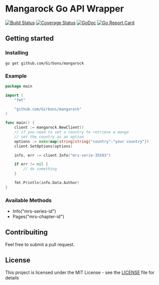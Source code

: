# Mangarock Go API Wrapper

[![Build Status](https://travis-ci.org/Girbons/mangarock.svg?branch=master)](https://travis-ci.org/Girbons/mangarock)
[![Coverage Status](https://coveralls.io/repos/github/Girbons/mangarock/badge.svg?branch=dev)](https://coveralls.io/github/Girbons/mangarock?branch=dev)
[![GoDoc](https://godoc.org/github.com/Girbons/mangarock?status.svg)](https://godoc.org/github.com/Girbons/mangarock)
[![Go Report Card](https://goreportcard.com/badge/github.com/Girbons/mangarock)](https://goreportcard.com/report/github.com/Girbons/mangarock)

## Getting started

### Installing

```
go get github.com/Girbons/mangarock
```

### Example

```go
package main

import (
	"fmt"

	"github.com/Girbons/mangarock"
)

func main() {
	client := mangarock.NewClient()
	// if you need to set a country to retrieve a manga
	// set the country as an option
	options := make(map[string]string{"country":"your country"})
	client.SetOptions(options)

	info, err := client.Info("mrs-serie-35593")

	if err != nil {
		// do something
	}

	fmt.Println(info.Data.Author)
}
```

### Available Methods

- Info("mrs-series-id")
- Pages("mrs-chapter-id")

## Contribuiting

Feel free to submit a pull request.

## License

This project is licensed under the MIT License - see the [LICENSE](LICENSE) file for details
